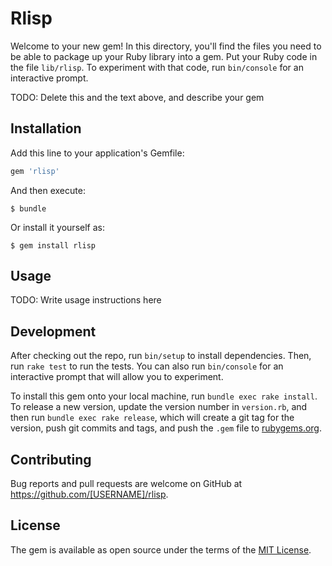 # Rlisp

Welcome to your new gem! In this directory, you'll find the files you need to be able to package up your Ruby library into a gem. Put your Ruby code in the file `lib/rlisp`. To experiment with that code, run `bin/console` for an interactive prompt.

TODO: Delete this and the text above, and describe your gem

## Installation

Add this line to your application's Gemfile:

```ruby
gem 'rlisp'
```

And then execute:

    $ bundle

Or install it yourself as:

    $ gem install rlisp

## Usage

TODO: Write usage instructions here

## Development

After checking out the repo, run `bin/setup` to install dependencies. Then, run `rake test` to run the tests. You can also run `bin/console` for an interactive prompt that will allow you to experiment.

To install this gem onto your local machine, run `bundle exec rake install`. To release a new version, update the version number in `version.rb`, and then run `bundle exec rake release`, which will create a git tag for the version, push git commits and tags, and push the `.gem` file to [rubygems.org](https://rubygems.org).

## Contributing

Bug reports and pull requests are welcome on GitHub at https://github.com/[USERNAME]/rlisp.

## License

The gem is available as open source under the terms of the [MIT License](https://opensource.org/licenses/MIT).
